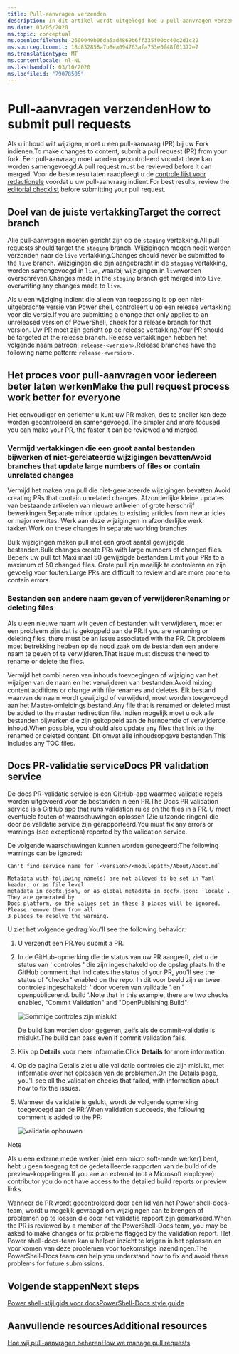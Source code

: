 ```yaml
---
title: Pull-aanvragen verzenden
description: In dit artikel wordt uitgelegd hoe u pull-aanvragen verzendt naar de Power shell-docs-opslag plaats.
ms.date: 03/05/2020
ms.topic: conceptual
ms.openlocfilehash: 2600049b06da5ad4869b6ff335f00bc40c2d1c22
ms.sourcegitcommit: 18d832858a7b8ea094763afa753e0f48f01372e7
ms.translationtype: MT
ms.contentlocale: nl-NL
ms.lasthandoff: 03/10/2020
ms.locfileid: "79078505"
---
```

# <a name="how-to-submit-pull-requests"></a><span data-ttu-id="598ba-103">Pull-aanvragen verzenden</span><span class="sxs-lookup"><span data-stu-id="598ba-103">How to submit pull requests</span></span>

<span data-ttu-id="598ba-104">Als u inhoud wilt wijzigen, moet u een pull-aanvraag (PR) bij uw Fork indienen.</span><span class="sxs-lookup"><span data-stu-id="598ba-104">To make changes to content, submit a pull request (PR) from your fork.</span></span> <span data-ttu-id="598ba-105">Een pull-aanvraag moet worden gecontroleerd voordat deze kan worden samengevoegd.</span><span class="sxs-lookup"><span data-stu-id="598ba-105">A pull request must be reviewed before it can merged.</span></span> <span data-ttu-id="598ba-106">Voor de beste resultaten raadpleegt u de [controle lijst voor redactionele](editorial-checklist.md) voordat u uw pull-aanvraag indient.</span><span class="sxs-lookup"><span data-stu-id="598ba-106">For best results, review the [editorial checklist](editorial-checklist.md) before submitting your pull request.</span></span>

## <a name="target-the-correct-branch"></a><span data-ttu-id="598ba-107">Doel van de juiste vertakking</span><span class="sxs-lookup"><span data-stu-id="598ba-107">Target the correct branch</span></span>

<span data-ttu-id="598ba-108">Alle pull-aanvragen moeten gericht zijn op de `staging` vertakking.</span><span class="sxs-lookup"><span data-stu-id="598ba-108">All pull requests should target the `staging` branch.</span></span> <span data-ttu-id="598ba-109">Wijzigingen mogen nooit worden verzonden naar de `live` vertakking.</span><span class="sxs-lookup"><span data-stu-id="598ba-109">Changes should never be submitted to the `live` branch.</span></span> <span data-ttu-id="598ba-110">Wijzigingen die zijn aangebracht in de `staging` vertakking, worden samengevoegd in `live`, waarbij wijzigingen in `live`worden overschreven.</span><span class="sxs-lookup"><span data-stu-id="598ba-110">Changes made in the `staging` branch get merged into `live`, overwriting any changes made to `live`.</span></span>

<span data-ttu-id="598ba-111">Als u een wijziging indient die alleen van toepassing is op een niet-uitgebrachte versie van Power shell, controleert u op een release vertakking voor die versie.</span><span class="sxs-lookup"><span data-stu-id="598ba-111">If you are submitting a change that only applies to an unreleased version of PowerShell, check for a release branch for that version.</span></span> <span data-ttu-id="598ba-112">Uw PR moet zijn gericht op de release vertakking.</span><span class="sxs-lookup"><span data-stu-id="598ba-112">Your PR should be targeted at the release branch.</span></span> <span data-ttu-id="598ba-113">Release vertakkingen hebben het volgende naam patroon: `release-<version>`.</span><span class="sxs-lookup"><span data-stu-id="598ba-113">Release branches have the following name pattern: `release-<version>`.</span></span>

## <a name="make-the-pull-request-process-work-better-for-everyone"></a><span data-ttu-id="598ba-114">Het proces voor pull-aanvragen voor iedereen beter laten werken</span><span class="sxs-lookup"><span data-stu-id="598ba-114">Make the pull request process work better for everyone</span></span>

<span data-ttu-id="598ba-115">Het eenvoudiger en gerichter u kunt uw PR maken, des te sneller kan deze worden gecontroleerd en samengevoegd.</span><span class="sxs-lookup"><span data-stu-id="598ba-115">The simpler and more focused you can make your PR, the faster it can be reviewed and merged.</span></span>

### <a name="avoid-branches-that-update-large-numbers-of-files-or-contain-unrelated-changes"></a><span data-ttu-id="598ba-116">Vermijd vertakkingen die een groot aantal bestanden bijwerken of niet-gerelateerde wijzigingen bevatten</span><span class="sxs-lookup"><span data-stu-id="598ba-116">Avoid branches that update large numbers of files or contain unrelated changes</span></span>

<span data-ttu-id="598ba-117">Vermijd het maken van pull die niet-gerelateerde wijzigingen bevatten.</span><span class="sxs-lookup"><span data-stu-id="598ba-117">Avoid creating PRs that contain unrelated changes.</span></span> <span data-ttu-id="598ba-118">Afzonderlijke kleine updates van bestaande artikelen van nieuwe artikelen of grote herschrijf bewerkingen.</span><span class="sxs-lookup"><span data-stu-id="598ba-118">Separate minor updates to existing articles from new articles or major rewrites.</span></span> <span data-ttu-id="598ba-119">Werk aan deze wijzigingen in afzonderlijke werk takken.</span><span class="sxs-lookup"><span data-stu-id="598ba-119">Work on these changes in separate working branches.</span></span>

<span data-ttu-id="598ba-120">Bulk wijzigingen maken pull met een groot aantal gewijzigde bestanden.</span><span class="sxs-lookup"><span data-stu-id="598ba-120">Bulk changes create PRs with large numbers of changed files.</span></span> <span data-ttu-id="598ba-121">Beperk uw pull tot Maxi maal 50 gewijzigde bestanden.</span><span class="sxs-lookup"><span data-stu-id="598ba-121">Limit your PRs to a maximum of 50 changed files.</span></span> <span data-ttu-id="598ba-122">Grote pull zijn moeilijk te controleren en zijn gevoelig voor fouten.</span><span class="sxs-lookup"><span data-stu-id="598ba-122">Large PRs are difficult to review and are more prone to contain errors.</span></span>

### <a name="renaming-or-deleting-files"></a><span data-ttu-id="598ba-123">Bestanden een andere naam geven of verwijderen</span><span class="sxs-lookup"><span data-stu-id="598ba-123">Renaming or deleting files</span></span>

<span data-ttu-id="598ba-124">Als u een nieuwe naam wilt geven of bestanden wilt verwijderen, moet er een probleem zijn dat is gekoppeld aan de PR.</span><span class="sxs-lookup"><span data-stu-id="598ba-124">If you are renaming or deleting files, there must be an issue associated with the PR.</span></span> <span data-ttu-id="598ba-125">Dit probleem moet betrekking hebben op de nood zaak om de bestanden een andere naam te geven of te verwijderen.</span><span class="sxs-lookup"><span data-stu-id="598ba-125">That issue must discuss the need to rename or delete the files.</span></span>

<span data-ttu-id="598ba-126">Vermijd het combi neren van inhouds toevoegingen of wijziging van het wijzigen van de naam en het verwijderen van bestanden.</span><span class="sxs-lookup"><span data-stu-id="598ba-126">Avoid mixing content additions or change with file renames and deletes.</span></span> <span data-ttu-id="598ba-127">Elk bestand waarvan de naam wordt gewijzigd of verwijderd, moet worden toegevoegd aan het Master-omleidings bestand.</span><span class="sxs-lookup"><span data-stu-id="598ba-127">Any file that is renamed or deleted must be added to the master redirection file.</span></span> <span data-ttu-id="598ba-128">Indien mogelijk moet u ook alle bestanden bijwerken die zijn gekoppeld aan de hernoemde of verwijderde inhoud.</span><span class="sxs-lookup"><span data-stu-id="598ba-128">When possible, you should also update any files that link to the renamed or deleted content.</span></span> <span data-ttu-id="598ba-129">Dit omvat alle inhoudsopgave bestanden.</span><span class="sxs-lookup"><span data-stu-id="598ba-129">This includes any TOC files.</span></span>

## <a name="docs-pr-validation-service"></a><span data-ttu-id="598ba-130">Docs PR-validatie service</span><span class="sxs-lookup"><span data-stu-id="598ba-130">Docs PR validation service</span></span>

<span data-ttu-id="598ba-131">De docs PR-validatie service is een GitHub-app waarmee validatie regels worden uitgevoerd voor de bestanden in een PR.</span><span class="sxs-lookup"><span data-stu-id="598ba-131">The Docs PR validation service is a GitHub app that runs validation rules on the files in a PR.</span></span> <span data-ttu-id="598ba-132">U moet eventuele fouten of waarschuwingen oplossen (Zie uitzonde ringen) die door de validatie service zijn gerapporteerd.</span><span class="sxs-lookup"><span data-stu-id="598ba-132">You must fix any errors or warnings (see exceptions) reported by the validation service.</span></span>

<span data-ttu-id="598ba-133">De volgende waarschuwingen kunnen worden genegeerd:</span><span class="sxs-lookup"><span data-stu-id="598ba-133">The following warnings can be ignored:</span></span>

```
Can't find service name for `<version>/<modulepath>/About/About.md`
```

```
Metadata with following name(s) are not allowed to be set in Yaml header, or as file level
metadata in docfx.json, or as global metadata in docfx.json: `locale`. They are generated by
Docs platform, so the values set in these 3 places will be ignored. Please remove them from all
3 places to resolve the warning.
```

<span data-ttu-id="598ba-134">U ziet het volgende gedrag:</span><span class="sxs-lookup"><span data-stu-id="598ba-134">You'll see the following behavior:</span></span>

1. <span data-ttu-id="598ba-135">U verzendt een PR.</span><span class="sxs-lookup"><span data-stu-id="598ba-135">You submit a PR.</span></span>
1. <span data-ttu-id="598ba-136">In de GitHub-opmerking die de status van uw PR aangeeft, ziet u de status van ' controles ' die zijn ingeschakeld op de opslag plaats.</span><span class="sxs-lookup"><span data-stu-id="598ba-136">In the GitHub comment that indicates the status of your PR, you'll see the status of "checks" enabled on the repo.</span></span> <span data-ttu-id="598ba-137">In dit voor beeld zijn er twee controles ingeschakeld: ' door voeren van validatie ' en ' openpublicerend. build '.</span><span class="sxs-lookup"><span data-stu-id="598ba-137">Note that in this example, there are two checks enabled, "Commit Validation" and "OpenPublishing.Build":</span></span>

   ![Sommige controles zijn mislukt](media/pull-requests/validation-failed.png)

   <span data-ttu-id="598ba-139">De build kan worden door gegeven, zelfs als de commit-validatie is mislukt.</span><span class="sxs-lookup"><span data-stu-id="598ba-139">The build can pass even if commit validation fails.</span></span>

1. <span data-ttu-id="598ba-140">Klik op **Details** voor meer informatie.</span><span class="sxs-lookup"><span data-stu-id="598ba-140">Click **Details** for more information.</span></span>
1. <span data-ttu-id="598ba-141">Op de pagina Details ziet u alle validatie controles die zijn mislukt, met informatie over het oplossen van de problemen.</span><span class="sxs-lookup"><span data-stu-id="598ba-141">On the Details page, you'll see all the validation checks that failed, with information about how to fix the issues.</span></span>
1. <span data-ttu-id="598ba-142">Wanneer de validatie is gelukt, wordt de volgende opmerking toegevoegd aan de PR:</span><span class="sxs-lookup"><span data-stu-id="598ba-142">When validation succeeds, the following comment is added to the PR:</span></span>

   ![validatie opbouwen](media/pull-requests/build-validation.png)

> [!NOTE]
> <span data-ttu-id="598ba-144">Als u een externe mede werker (niet een micro soft-mede werker) bent, hebt u geen toegang tot de gedetailleerde rapporten van de build of de preview-koppelingen.</span><span class="sxs-lookup"><span data-stu-id="598ba-144">If you are an external (not a Microsoft employee) contributor you do not have access to the detailed build reports or preview links.</span></span>

<span data-ttu-id="598ba-145">Wanneer de PR wordt gecontroleerd door een lid van het Power shell-docs-team, wordt u mogelijk gevraagd om wijzigingen aan te brengen of problemen op te lossen die door het validatie rapport zijn gemarkeerd.</span><span class="sxs-lookup"><span data-stu-id="598ba-145">When the PR is reviewed by a member of the PowerShell-Docs team, you may be asked to make changes or fix problems flagged by the validation report.</span></span> <span data-ttu-id="598ba-146">Het Power shell-docs-team kan u helpen inzicht te krijgen in het oplossen en voor komen van deze problemen voor toekomstige inzendingen.</span><span class="sxs-lookup"><span data-stu-id="598ba-146">The PowerShell-Docs team can help you understand how to fix and avoid these problems for future submissions.</span></span>

## <a name="next-steps"></a><span data-ttu-id="598ba-147">Volgende stappen</span><span class="sxs-lookup"><span data-stu-id="598ba-147">Next steps</span></span>

[<span data-ttu-id="598ba-148">Power shell-stijl gids voor docs</span><span class="sxs-lookup"><span data-stu-id="598ba-148">PowerShell-Docs style guide</span></span>](powershell-style-guide.md)

## <a name="additional-resources"></a><span data-ttu-id="598ba-149">Aanvullende resources</span><span class="sxs-lookup"><span data-stu-id="598ba-149">Additional resources</span></span>

[<span data-ttu-id="598ba-150">Hoe wij pull-aanvragen beheren</span><span class="sxs-lookup"><span data-stu-id="598ba-150">How we manage pull requests</span></span>](managing-pull-requests.md)
